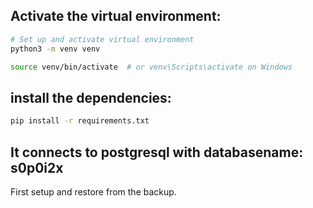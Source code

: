 ## Activate the virtual environment:

```sh
# Set up and activate virtual environment
python3 -m venv venv

source venv/bin/activate  # or venv\Scripts\activate on Windows
```

##  install the dependencies:
```sh
pip install -r requirements.txt
```

## It connects to postgresql with databasename: s0p0i2x
First setup and restore from the backup.
